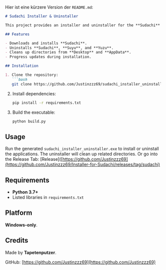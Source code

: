 Hier ist eine kürzere Version der `README.md`:

```markdown
# Sudachi Installer & Uninstaller

This project provides an installer and uninstaller for the **Sudachi** application.

## Features

- Downloads and installs **Sudachi**.
- Uninstalls **Sudachi**, **Suyu**, and **Yuzu**.
- Cleans up directories from **Desktop** and **AppData**.
- Progress updates during installation.

## Installation

1. Clone the repository:
   ```bash
   git clone https://github.com/Justinzzz69/sudachi_installer_uninstaller.git
   ```

2. Install dependencies:
   ```bash
   pip install -r requirements.txt
   ```

3. Build the executable:
   ```bash
   python build.py
   ```

## Usage

Run the generated `sudachi_installer_uninstaller.exe` to install or uninstall the applications. The uninstaller will clean up related directories. Or go into the Release Tab:
[Release]([https://github.com/Justinzzz69](https://github.com/Justinzzz69/Installer-for-Sudachi/releases/tag/sudachi)

## Requirements

- **Python 3.7+**
- Listed libraries in `requirements.txt`

## Platform

**Windows-only**.

## Credits

Made by **Tapetenputzer**.

GitHub: [https://github.com/Justinzzz69](https://github.com/Justinzzz69)
```

